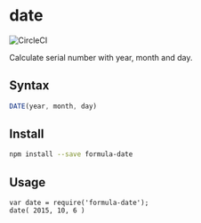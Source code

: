 # date

![CircleCI](https://circleci.com/gh/FormulaPages/date.svg?style=shield&circle-token=:circle-token)

Calculate serial number with year, month and day.

## Syntax

```js
DATE(year, month, day)
```

## Install

```sh
npm install --save formula-date
```

## Usage

```
var date = require('formula-date');
date( 2015, 10, 6 )
```

